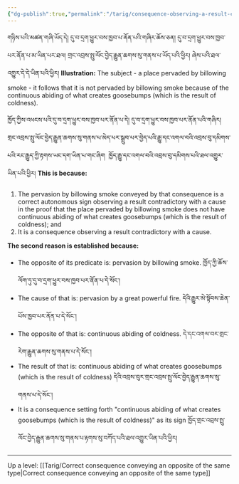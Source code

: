```yaml
---
{"dg-publish":true,"permalink":"/tarig/consequence-observing-a-result-contradictory-with-a-cause-and-conveying-an-autonomous-sign-observing-a-result-contradictory-with-a-cause/"}
---
```


གཉིས་པའི་མཚན་གཞི་ཡོད་དེ། དུ་བ་དྲག་ཕྱུར་བས་ཁྱབ་པ་ནོན་པའི་གཞིར་ཆོས་ཅན། དུ་བ་དྲག་ཕྱུར་བས་ཁྱབ་པར་ནོན་པ་མ་ཡིན་པར་ཐལ། 
གྲང་འབྲས་སྤུ་ལོང་བྱེད་རྒྱུན་ཆགས་སུ་གནས་པ་ཡོད་པའི་ཕྱིར། ཞེས་པའི་ཐལ་འགྱུར་དེ་དེ་ཡིན་པའི་ཕྱིར།
**Illustration:** The subject - a place pervaded by billowing smoke - it follows that it is not pervaded by billowing smoke because of the continuous abiding of what creates goosebumps (which is the result of coldness).

ཁྱོད་ཀྱིས་འཕངས་པའི་དུ་བ་དྲག་ཕྱུར་བས་ཁྱབ་པར་ནོན་པ་དེ། དུ་བ་དྲག་ཕྱུར་བས་ཁྱབ་པར་ནོན་པའི་གཞིར། གྲང་འབྲས་སྤུ་ལོང་བྱེད་རྒྱུན་ཆགས་སུ་གནས་པ་མེད་པར་སྒྲུབ་པར་བྱེད་པའི་རྒྱུ་དང་འགལ་བའི་འབྲས་བུ་དམིགས་པའི་རང་རྒྱུད་ཀྱི་རྟགས་ཡང་དག་ཡིན་པ་གང་ཞིག  
ཁྱོད་རྒྱུ་དང་འགལ་བའི་འབྲས་བུ་དམིགས་པའི་ཐལ་འགྱུར་ཡིན་པའི་ཕྱིར།
**This is because:**
1. The pervasion by billowing smoke conveyed by that consequence is a correct autonomous sign observing a result contradictory with a cause in the proof that the place pervaded by billowing smoke does not have continuous abiding of what creates goosebumps (which is the result of coldness); and
2. It is a consequence observing a result contradictory with a cause.

**The second reason is established because:**
- The opposite of its predicate is: pervasion by billowing smoke.
  ཁྱོད་ཀྱི་ཆོས་ལོག་ཏུ་དུ་བ་དྲག་ཕྱུར་བས་ཁྱབ་པར་ནོན་པ་དེ་སོང་། 
- The cause of that is: pervasion by a great powerful fire.
  དེའི་རྒྱུར་མེ་སྟོབས་ཆེན་པོས་ཁྱབ་པར་ནོན་པ་དེ་སོང་། 
- The opposite of that is: continuous abiding of coldness.
  དེ་དང་འགལ་བར་གྲང་རེག་རྒྱུན་ཆགས་སུ་གནས་པ་དེ་སོང་། 
- The result of that is: continuous abiding of what creates goosebumps (which is the result of coldness)
  དེའི་འབྲས་བུར་གྲང་འབྲས་སྤུ་ལོང་བྱེད་རྒྱུན་ཆགས་སུ་གནས་པ་དེ་སོང་། 
- It is a consequence setting forth "continuous abiding of what creates goosebumps (which is the result of coldness)" as its sign ཁྱོད་གྲང་འབྲས་སྤུ་ལོང་བྱེད་རྒྱུན་ཆགས་སུ་གནས་པ་རྟགས་སུ་བཀོད་པའི་ཐལ་འགྱུར་ཡིན་པའི་ཕྱིར།


---
Up a level: [[Tarig/Correct consequence conveying an opposite of the same type\|Correct consequence conveying an opposite of the same type]]